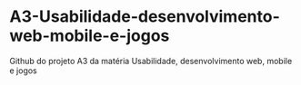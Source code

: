 # A3-Usabilidade-desenvolvimento-web-mobile-e-jogos
Github do projeto A3 da matéria Usabilidade, desenvolvimento web, mobile e jogos
